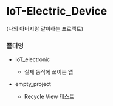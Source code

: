 # IoT-Electric_Device
(나의 아버지랑 같이하는 프로젝트)

### 폴더명
- IoT_electronic
  - 실제 동작에 쓰이는 앱
  
- empty_project 
  - Recycle View 테스트
  

